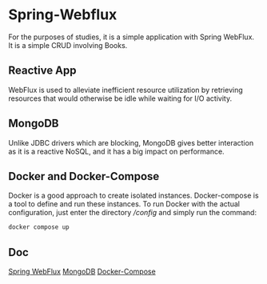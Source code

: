 # Spring-Webflux
For the purposes of studies, it is a simple application with Spring WebFlux. It is a simple CRUD involving Books.

## Reactive App

WebFlux is used to alleviate inefficient resource utilization by retrieving resources that would otherwise be idle while waiting for I/O activity.

## MongoDB

Unlike JDBC drivers which are blocking, MongoDB gives better interaction as it is a reactive NoSQL, and it has a big impact on performance.

## Docker and Docker-Compose

Docker is a good approach to create isolated instances. Docker-compose is a tool to define and run these instances.
To run Docker with the actual configuration, just enter the directory */config* and simply run the command:
```bash
docker compose up
```


## Doc

[Spring WebFlux](https://docs.spring.io/spring-framework/docs/current/reference/html/web-reactive.html)
[MongoDB](https://www.mongodb.com/docs/manual/)
[Docker-Compose](https://docs.docker.com/compose/)
